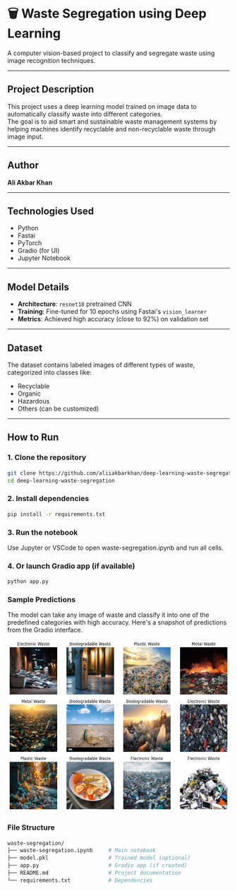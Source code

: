 # 🗑️ Waste Segregation using Deep Learning

A computer vision-based project to classify and segregate waste using image recognition techniques.

---

## Project Description

This project uses a deep learning model trained on image data to automatically classify waste into different categories.  
The goal is to aid smart and sustainable waste management systems by helping machines identify recyclable and non-recyclable waste through image input.

---

## Author

**Ali Akbar Khan**

---

## Technologies Used

- Python  
- Fastai  
- PyTorch  
- Gradio (for UI)  
- Jupyter Notebook  

---

## Model Details

- **Architecture**: `resnet18` pretrained CNN  
- **Training**: Fine-tuned for 10 epochs using Fastai's `vision_learner`  
- **Metrics**: Achieved high accuracy (close to 92%) on validation set  

---

## Dataset

The dataset contains labeled images of different types of waste, categorized into classes like:

- Recyclable  
- Organic  
- Hazardous  
- Others (can be customized)  

---

## How to Run

### 1. Clone the repository

```bash
git clone https://github.com/aliiakbarkhan/deep-learning-waste-segregation.git
cd deep-learning-waste-segregation
```
### 2. Install dependencies
```bash
pip install -r requirements.txt
```
### 3. Run the notebook

Use Jupyter or VSCode to open waste-segregation.ipynb and run all cells.

### 4. Or launch Gradio app (if available)
```bash
python app.py
```
### Sample Predictions
The model can take any image of waste and classify it into one of the predefined categories with high accuracy.
Here's a snapshot of predictions from the Gradio interface.

<img src="https://github.com/aliiakbarkhan/deep-learning-waste-segregation/blob/main/output.png" />

### File Structure
```bash
waste-segregation/
├── waste-segregation.ipynb     # Main notebook
├── model.pkl                   # Trained model (optional)
├── app.py                      # Gradio app (if created)
├── README.md                   # Project documentation
└── requirements.txt            # Dependencies
```



